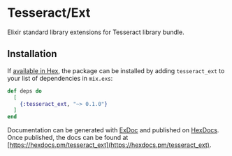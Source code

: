 # Tesseract/Ext

Elixir standard library extensions for Tesseract library bundle.

## Installation

If [available in Hex](https://hex.pm/docs/publish), the package can be installed
by adding `tesseract_ext` to your list of dependencies in `mix.exs`:

```elixir
def deps do
  [
    {:tesseract_ext, "~> 0.1.0"}
  ]
end
```

Documentation can be generated with [ExDoc](https://github.com/elixir-lang/ex_doc)
and published on [HexDocs](https://hexdocs.pm). Once published, the docs can
be found at [https://hexdocs.pm/tesseract_ext](https://hexdocs.pm/tesseract_ext).

